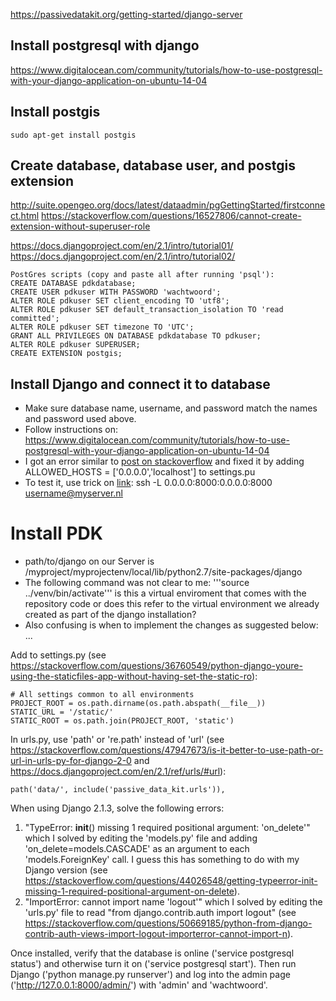 
https://passivedatakit.org/getting-started/django-server

## Install postgresql with django
https://www.digitalocean.com/community/tutorials/how-to-use-postgresql-with-your-django-application-on-ubuntu-14-04


## Install postgis

~~~~
sudo apt-get install postgis
~~~~

## Create database, database user, and postgis extension

http://suite.opengeo.org/docs/latest/dataadmin/pgGettingStarted/firstconnect.html
https://stackoverflow.com/questions/16527806/cannot-create-extension-without-superuser-role

https://docs.djangoproject.com/en/2.1/intro/tutorial01/
https://docs.djangoproject.com/en/2.1/intro/tutorial02/

~~~~
PostGres scripts (copy and paste all after running 'psql'):
CREATE DATABASE pdkdatabase;
CREATE USER pdkuser WITH PASSWORD 'wachtwoord';
ALTER ROLE pdkuser SET client_encoding TO 'utf8';
ALTER ROLE pdkuser SET default_transaction_isolation TO 'read committed';
ALTER ROLE pdkuser SET timezone TO 'UTC';
GRANT ALL PRIVILEGES ON DATABASE pdkdatabase TO pdkuser;
ALTER ROLE pdkuser SUPERUSER;
CREATE EXTENSION postgis;
~~~~

## Install Django and connect it to database

- Make sure database name, username, and password match the names and password used above.
- Follow instructions on: https://www.digitalocean.com/community/tutorials/how-to-use-postgresql-with-your-django-application-on-ubuntu-14-04
- I got an error similar to [post on stackoverflow](https://stackoverflow.com/questions/40582423/invalid-http-host-header) and fixed it by adding ALLOWED_HOSTS = ['0.0.0.0','localhost'] to settings.pu
- To test it, use trick on [link](https://www.ssh.com/ssh/tunneling/example): ssh -L 0.0.0.0:8000:0.0.0.0:8000 username@myserver.nl

# Install PDK
- path/to/django on our Server is /myproject/myprojectenv/local/lib/python2.7/site-packages/django
- The following command was not clear to me: '''source ../venv/bin/activate''' is this a virtual enviroment that comes with the repository code or does this refer to the virtual environment we already created as part of the django installation?
- Also confusing is when to implement the changes as suggested below:
...


Add to settings.py (see https://stackoverflow.com/questions/36760549/python-django-youre-using-the-staticfiles-app-without-having-set-the-static-ro):
~~~~
# All settings common to all environments
PROJECT_ROOT = os.path.dirname(os.path.abspath(__file__))
STATIC_URL = '/static/'
STATIC_ROOT = os.path.join(PROJECT_ROOT, 'static')
~~~~

In urls.py, use 'path' or 're.path' instead of 'url' (see https://stackoverflow.com/questions/47947673/is-it-better-to-use-path-or-url-in-urls-py-for-django-2-0 and https://docs.djangoproject.com/en/2.1/ref/urls/#url):
~~~~
path('data/', include('passive_data_kit.urls')),
~~~~

When using Django 2.1.3, solve the following errors:
1. "TypeError: __init__() missing 1 required positional argument: 'on_delete'" which I solved by editing the 'models.py' file and adding 'on_delete=models.CASCADE' as an argument to each 'models.ForeignKey' call. I guess this has something to do with my Django version (see https://stackoverflow.com/questions/44026548/getting-typeerror-init-missing-1-required-positional-argument-on-delete).
2. "ImportError: cannot import name 'logout'" which I solved by editing the 'urls.py' file to read  "from django.contrib.auth import logout" (see https://stackoverflow.com/questions/50669185/python-from-django-contrib-auth-views-import-logout-importerror-cannot-import-n).


Once installed, verify that the database is online ('service postgresql status') and otherwise turn it on ('service postgresql start'). Then run Django ('python manage.py runserver') and log into the admin page ('http://127.0.0.1:8000/admin/') with 'admin' and 'wachtwoord'.
